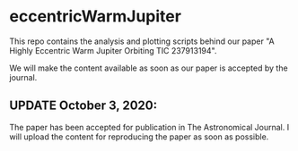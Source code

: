# eccentricWarmJupiter
This repo contains the analysis and plotting scripts behind our paper "A Highly Eccentric Warm Jupiter Orbiting TIC 237913194".

We will make the content available as soon as our paper is accepted by the journal.

## UPDATE October 3, 2020:
The paper has been accepted for publication in The Astronomical Journal. I will upload the content for reproducing the paper as soon as possible.
